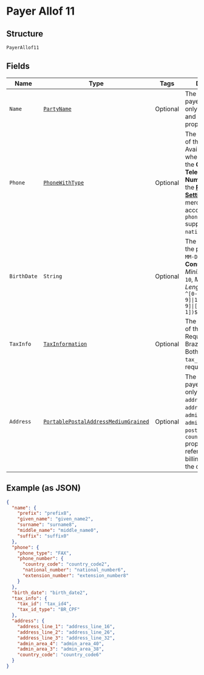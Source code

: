 
# Payer Allof 11

## Structure

`PayerAllof11`

## Fields

| Name | Type | Tags | Description | Getter | Setter |
|  --- | --- | --- | --- | --- | --- |
| `Name` | [`PartyName`](../../doc/models/party-name.md) | Optional | The name of the payer. Supports only the `given_name` and `surname` properties. | PartyName getName() | setName(PartyName name) |
| `Phone` | [`PhoneWithType`](../../doc/models/phone-with-type.md) | Optional | The phone number of the customer. Available only when you enable the **Contact Telephone Number** option in the <a href="https://www.paypal.com/cgi-bin/customerprofileweb?cmd=_profile-website-payments">**Profile & Settings**</a> for the merchant's PayPal account. The `phone.phone_number` supports only `national_number`. | PhoneWithType getPhone() | setPhone(PhoneWithType phone) |
| `BirthDate` | `String` | Optional | The birth date of the payer in `YYYY-MM-DD` format.<br>**Constraints**: *Minimum Length*: `10`, *Maximum Length*: `10`, *Pattern*: `^[0-9]{4}-(0[1-9]\|1[0-2])-(0[1-9]\|[1-2][0-9]\|3[0-1])$` | String getBirthDate() | setBirthDate(String birthDate) |
| `TaxInfo` | [`TaxInformation`](../../doc/models/tax-information.md) | Optional | The tax information of the payer. Required only for Brazilian payer's. Both `tax_id` and `tax_id_type` are required. | TaxInformation getTaxInfo() | setTaxInfo(TaxInformation taxInfo) |
| `Address` | [`PortablePostalAddressMediumGrained`](../../doc/models/portable-postal-address-medium-grained.md) | Optional | The address of the payer. Supports only the `address_line_1`, `address_line_2`, `admin_area_1`, `admin_area_2`, `postal_code`, and `country_code` properties. Also referred to as the billing address of the customer. | PortablePostalAddressMediumGrained getAddress() | setAddress(PortablePostalAddressMediumGrained address) |

## Example (as JSON)

```json
{
  "name": {
    "prefix": "prefix8",
    "given_name": "given_name2",
    "surname": "surname8",
    "middle_name": "middle_name0",
    "suffix": "suffix0"
  },
  "phone": {
    "phone_type": "FAX",
    "phone_number": {
      "country_code": "country_code2",
      "national_number": "national_number6",
      "extension_number": "extension_number8"
    }
  },
  "birth_date": "birth_date2",
  "tax_info": {
    "tax_id": "tax_id4",
    "tax_id_type": "BR_CPF"
  },
  "address": {
    "address_line_1": "address_line_16",
    "address_line_2": "address_line_26",
    "address_line_3": "address_line_32",
    "admin_area_4": "admin_area_40",
    "admin_area_3": "admin_area_38",
    "country_code": "country_code6"
  }
}
```

